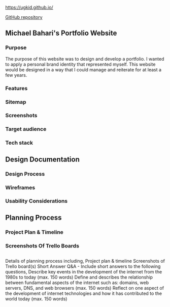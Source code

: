 
https://ugkid.github.io/

[GitHub repository](https://github.com/ugkid/webportfolio)
## Michael Bahari's Portfolio Website
### Purpose
The purpose of this website was to design and develop a portfolio. I wanted to apply a personal brand identity that represented myself. This website would be designed in a way that I could manage and reiterate for at least a few years.
### Features

### Sitemap
### Screenshots
### Target audience
### Tech stack
## Design Documentation
### Design Process
### Wireframes
### Usability Considerations
## Planning Process
### Project Plan & Timeline
### Screenshots Of Trello Boards
## 

Details of planning process including,
Project plan & timeline
Screenshots of Trello board(s)
Short Answer Q&A - Include short answers to the following questions,
Describe key events in the development of the internet from the 1980s to today (max. 150 words)
Define and describes the relationship between fundamental aspects of the internet such as: domains, web servers, DNS, and web browsers (max. 150 words)
Reflect on one aspect of the development of internet technologies and how it has contributed to the world today (max. 150 words)
